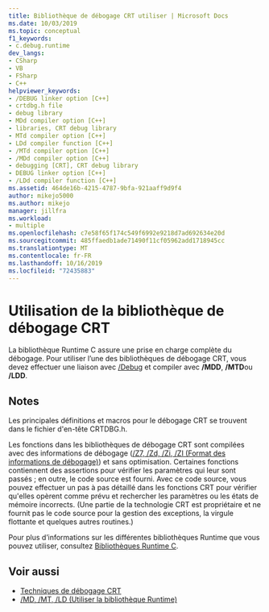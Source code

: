 ```yaml
---
title: Bibliothèque de débogage CRT utiliser | Microsoft Docs
ms.date: 10/03/2019
ms.topic: conceptual
f1_keywords:
- c.debug.runtime
dev_langs:
- CSharp
- VB
- FSharp
- C++
helpviewer_keywords:
- /DEBUG linker option [C++]
- crtdbg.h file
- debug library
- MDd compiler option [C++]
- libraries, CRT debug library
- MTd compiler option [C++]
- LDd compiler function [C++]
- /MTd compiler option [C++]
- /MDd compiler option [C++]
- debugging [CRT], CRT debug library
- DEBUG linker option [C++]
- /LDd compiler function [C++]
ms.assetid: 464de16b-4215-4787-9bfa-921aaff9d9f4
author: mikejo5000
ms.author: mikejo
manager: jillfra
ms.workload:
- multiple
ms.openlocfilehash: c7e58f65f174c549f6992e9218d7ad692634e20d
ms.sourcegitcommit: 485ffaedb1ade71490f11cf05962add1718945cc
ms.translationtype: MT
ms.contentlocale: fr-FR
ms.lasthandoff: 10/16/2019
ms.locfileid: "72435883"
---
```

# <a name="crt-debug-library-use"></a>Utilisation de la bibliothèque de débogage CRT
La bibliothèque Runtime C assure une prise en charge complète du débogage. Pour utiliser l’une des bibliothèques de débogage CRT, vous devez effectuer une liaison avec [/Debug](/cpp/build/reference/debug-generate-debug-info) et compiler avec **/MDD**, **/MTD**ou **/LDD**.

## <a name="remarks"></a>Notes
 Les principales définitions et macros pour le débogage CRT se trouvent dans le fichier d'en-tête CRTDBG.h.

 Les fonctions dans les bibliothèques de débogage CRT sont compilées avec des informations de débogage ([/Z7, /Zd, /Zi, /ZI (Format des informations de débogage)](/cpp/build/reference/z7-zi-zi-debug-information-format)) et sans optimisation. Certaines fonctions contiennent des assertions pour vérifier les paramètres qui leur sont passés ; en outre, le code source est fourni. Avec ce code source, vous pouvez effectuer un pas à pas détaillé dans les fonctions CRT pour vérifier qu'elles opèrent comme prévu et rechercher les paramètres ou les états de mémoire incorrects. (Une partie de la technologie CRT est propriétaire et ne fournit pas le code source pour la gestion des exceptions, la virgule flottante et quelques autres routines.)

 Pour plus d’informations sur les différentes bibliothèques Runtime que vous pouvez utiliser, consultez [Bibliothèques Runtime C](/cpp/c-runtime-library/crt-library-features).

## <a name="see-also"></a>Voir aussi

- [Techniques de débogage CRT](../debugger/crt-debugging-techniques.md)
- [/MD, /MT, /LD (Utiliser la bibliothèque Runtime)](/cpp/build/reference/md-mt-ld-use-run-time-library)